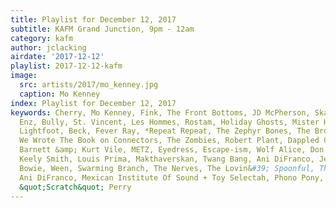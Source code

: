 ```yaml
---
title: Playlist for December 12, 2017
subtitle: KAFM Grand Junction, 9pm - 12am
category: kafm
author: jclacking
airdate: '2017-12-12'
playlist: 2017-12-12-kafm
image:
  src: artists/2017/mo_kenney.jpg
  caption: Mo Kenney
index: Playlist for December 12, 2017
keywords: Cherry, Mo Kenney, Fink, The Front Bottoms, JD McPherson, Skanga, Split
  Enz, Bully, St. Vincent, Les Hommes, Rostam, Holiday Ghosts, Mister Heavenly, Terra
  Lightfoot, Beck, Fever Ray, *Repeat Repeat, The Zephyr Bones, The Bronx, The Domestics,
  We Wrote The Book on Connectors, The Zombies, Robert Plant, Dappled Cities, Courtney
  Barnett &amp; Kurt Vile, METZ, Eyedress, Escape-ism, Wolf Alice, Don Drummond, Vulfpeck,
  Keely Smith, Louis Prima, Makthaverskan, Twang Bang, Ani DiFranco, Jen Cloher, David
  Bowie, Ween, Swarming Branch, The Nerves, The Lovin&#39; Spoonful, The Pack A.D.,
  Ani DiFranco, Mexican Institute Of Sound + Toy Selectah, Phono Pony, Pixies, Lee
  &quot;Scratch&quot; Perry
---
```


